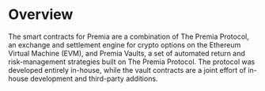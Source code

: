 # Overview

The smart contracts for Premia are a combination of The Premia Protocol, an exchange and settlement engine for crypto options on the Ethereum Virtual Machine (EVM), and Premia Vaults, a set of automated return and risk-management strategies built on The Premia Protocol. The protocol was developed entirely in-house, while the vault contracts are a joint effort of in-house development and third-party additions.

